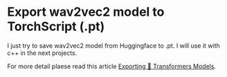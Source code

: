 # Export wav2vec2 model to TorchScript (.pt)

I just try to save wav2vec2 model from Huggingface to .pt. I will use it with c++ in the next projects.

For more detail plaese read this article [Exporting 🤗 Transformers Models](https://huggingface.co/docs/transformers/serialization).
